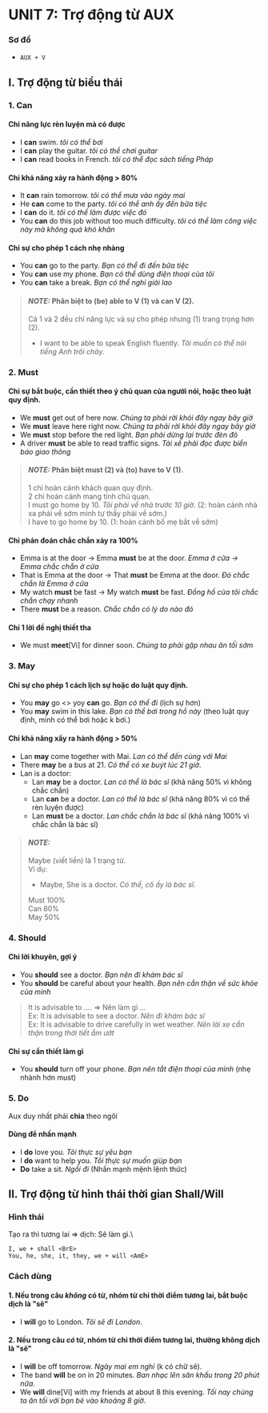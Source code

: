 # UNIT 7: Trợ động từ AUX
### Sơ đồ
- ```AUX + V```
## I. Trợ động từ biểu thái
### 1. Can
#### Chỉ năng lực rèn luyện mà có được
  - I **can** swim. *tôi có thể bơi*
  - I **can** play the guitar. *tôi có thể chơi guitar*
  - I **can** read books in French. *tôi có thể đọc sách tiếng Pháp*
#### Chỉ khả năng xảy ra hành động > 80%
  - It **can** rain tomorrow.  *tôi có thể mưa vào ngày mai*
  - He **can** come to the party. *tôi có thể anh ấy đến bữa tiệc*
  - I **can** do it.  *tôi có thể làm được việc đó*
  - You **can** do this job without too much difficulty. *tôi có thể làm công việc này mà không quá khó khăn*
#### Chỉ sự cho phép 1 cách nhẹ nhàng
  - You **can** go to the party. *Bạn có thể đi đến bữa tiệc*
  - You **can** use my phone. *Bạn có thể dùng điện thoại của tôi*
  - You **can** take a break. *Bạn có thể nghỉ giải lao*

> #### **_NOTE:_**  Phân biệt to (be) able to V (1) và can V (2).
> Cả 1 và 2 đều chỉ năng lực và sự cho phép nhưng (1) trang trọng hơn (2).
> - I want to be able to speak English fluently. *Tôi muốn có thể nói tiếng Anh trôi chảy*.

### 2. Must
#### Chỉ sự bắt buộc, cần thiết theo ý chủ quan của người nói, hoặc theo luật quy định.
  <!-- - You **must** wear a helmet when riding a motorbike. *Bạn phải đội mũ bảo hiểm khi đi xe máy*
  - You **must** finish your homework before going out. *Bạn phải hoàn thành bài tập về nhà trước khi ra ngoài* -->
  <!-- - We **must** leave early to avoid traffic. *Chúng ta phải rời đi sớm để tránh kẹt xe* -->
  - We **must** get out of here now. *Chúng ta phải rời khỏi đây ngay bây giờ*
  - We **must** leave here right now. *Chúng ta phải rời khỏi đây ngay bây giờ*
  - We **must** stop before the red light. *Bạn phải dừng lại trước đèn đỏ*
  - A driver **must** be able to read traffic signs. *Tài xế phải đọc được biển báo giao thông*

> #### **_NOTE:_**  Phân biệt must (2) và (to) have to V (1).
> 1 chỉ hoàn cảnh khách quan quy định.\
> 2 chỉ hoàn cảnh mang tính chủ quan.\
> I must go home by 10. *Tôi phải về nhà trước 10 giờ*. (2: hoàn cảnh nhà xa phải về sớm mình tự thấy phải về sớm.)\
> I have to go home by 10. (1: hoàn cảnh bố mẹ bắt về sớm)
>
#### Chỉ phán đoán chắc chắn xảy ra 100%
 - Emma is at the door -> Emma **must** be at the door. *Emma ở cửa -> Emma chắc chắn ở cửa*
 - That is Emma at the door -> That **must** be Emma at the door. *Đó chắc chắn là Emma ở cửa*
 - My watch **must** be fast -> My watch **must** be fast. *Đồng hồ của tôi chắc chắn chạy nhanh*
 - There **must** be a reason. *Chắc chắn có lý do nào đó*

#### Chỉ 1 lời đề nghị thiết tha
 - We must **meet**[Vi] for dinner soon. *Chúng ta phải gặp nhau ăn tối sớm*


### 3. May

#### Chỉ sự cho phép 1 cách lịch sự hoặc do luật quy định.
  - You **may** go <> yoy **can** go. *Bạn có thể đi* (lịch sự hơn)
  - You **may** swim in this lake. *Bạn có thể bơi trong hồ này* (theo luật quy định, mình có thể bơi hoặc k bơi.)

#### Chỉ khả năng xẩy ra hành động > 50%
  - Lan **may** come together with Mai. *Lan có thể đến cùng với Mai*
  - There **may** be a bus at 21. *Có thể có xe buýt lúc 21 giờ*.
  - Lan is a doctor:
    - Lan **may** be a doctor. *Lan có thể là bác sĩ* (khả năng 50% vì không chắc chắn)
    - Lan **can** be a doctor. *Lan có thể là bác sĩ* (khả năng 80% vì có thể rèn luyện được)
    - Lan **must** be a doctor. *Lan chắc chắn là bác sĩ* (khả năng 100% vì chắc chắn là bác sĩ)

> #### **_NOTE:_** 
> Maybe (viết liền) là 1 trạng từ.\
> Ví dụ: 
> - Maybe, She is a doctor. *Có thể, cô ấy là bác sĩ*.
>
> Must 100%\
> Can 80%\
> May 50%

### 4. Should

#### Chỉ lời khuyên, gợi ý
  - You **should** see a doctor. *Bạn nên đi khám bác sĩ*
  - You **should** be careful about your health. *Bạn nên cẩn thận về sức khỏe của mình*

> It is advisable to .... => Nên làm gì ...\
> Ex: It is advisable to see a doctor. *Nên đi khám bác sĩ*\
> Ex: It is advisable to drive carefully in wet weather. *Nên lái xe cẩn thận trong thời tiết ẩm ướt*


#### Chỉ sự cần thiết làm gì
 - You **should** turn off your phone. *Bạn nên tắt điện thoại của mình* (nhẹ nhành hơn must)


### 5. Do
Aux duy nhất phải **chia** theo ngôi
#### Dùng để nhấn mạnh
  - I **do** love you. *Tôi thực sự yêu bạn*
  - I **do** want to help you. *Tôi thực sự muốn giúp bạn*
  - **Do** take a sit. *Ngồi đi* (Nhấn mạnh mệnh lệnh thức)


## II. Trợ động từ hình thái thời gian Shall/Will

### Hình thái
Tạo ra thì tương lai => dịch: Sẽ làm gì.\

```
I, we + shall <BrE>
You, he, she, it, they, we + will <AmE>
```

### Cách dùng
#### 1. Nếu trong câu ***không*** có từ, nhóm từ chỉ thời điểm tương lai, bắt buộc dịch là "sẽ"
  - I **will** go to London. *Tôi sẽ đi London*.

#### 2. Nếu trong câu ***có*** từ, nhóm từ chỉ thời điểm tương lai, thường không dịch là "sẽ"
  - I **will** be off tomorrow. *Ngày mai em nghỉ* (k có chữ sẽ).
  - The band **will** be on in 20 minutes. *Ban nhạc lên sân khấu trong 20 phút nữa*.
  - We **will** dine[Vi] with my friends at about 8 this evening. *Tối nay chúng ta ăn tối với bạn bè vào khoảng 8 giờ*.